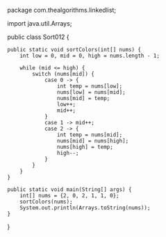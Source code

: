 package com.thealgorithms.linkedlist;

import java.util.Arrays;

public class Sort012 {

    public static void sortColors(int[] nums) {
        int low = 0, mid = 0, high = nums.length - 1;

        while (mid <= high) {
            switch (nums[mid]) {
                case 0 -> {
                    int temp = nums[low];
                    nums[low] = nums[mid];
                    nums[mid] = temp;
                    low++;
                    mid++;
                }
                case 1 -> mid++;
                case 2 -> {
                    int temp = nums[mid];
                    nums[mid] = nums[high];
                    nums[high] = temp;
                    high--;
                }
            }
        }
    }

    public static void main(String[] args) {
        int[] nums = {2, 0, 2, 1, 1, 0};
        sortColors(nums);
        System.out.println(Arrays.toString(nums));
    }
}
